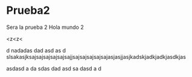 # Prueba2
Sera la prueba 2
Hola mundo 2

<z<z<

d nadadas dad 
asd as d
slsakasjksajsajsajsajsajsajjsajsajsajsajsajasjasjjasjkadskjadkjadkjasdkjas

asdasd a da sdas dad 
asd sa dasd a d